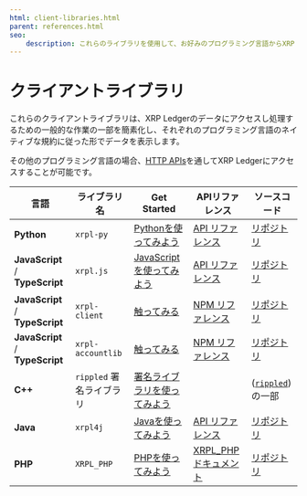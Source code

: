 ```yaml
---
html: client-libraries.html
parent: references.html
seo:
    description: これらのライブラリを使用して、お好みのプログラミング言語からXRP Ledgerにアクセスします。
---
```

# クライアントライブラリ

これらのクライアントライブラリは、XRP Ledgerのデータにアクセスし処理するための一般的な作業の一部を簡素化し、それぞれのプログラミング言語のネイティブな規約に従った形でデータを表示します。

その他のプログラミング言語の場合、[HTTP APIs](http-websocket-apis/index.md)を通してXRP Ledgerにアクセスすることが可能です。

| 言語                             | ライブラリ名             | Get Started | APIリファレンス | ソースコード |
|---------------------------------|------------------------|--------------|---------------|-------------|
| **Python**                      | `xrpl-py`              | [Pythonを使ってみよう](../tutorials/python/get-started.md) | [API リファレンス](https://xrpl-py.readthedocs.io/) | [リポジトリ](https://github.com/XRPLF/xrpl-py) |
| **JavaScript** / **TypeScript** | `xrpl.js`              | [JavaScriptを使ってみよう](../tutorials/javascript/get-started.md) | [API リファレンス](https://js.xrpl.org/) | [リポジトリ](https://github.com/XRPLF/xrpl.js) |
| **JavaScript** / **TypeScript** | `xrpl-client`          | [触ってみる](https://jsfiddle.net/WietseWind/35az6p1b/) |  [NPM リファレンス](https://www.npmjs.com/package/xrpl-client) | [リポジトリ](https://github.com/XRPL-Labs/xrpl-client) |
| **JavaScript** / **TypeScript** | `xrpl-accountlib`      | [触ってみる](https://jsfiddle.net/WietseWind/gkefpnu0/) |  [NPM リファレンス](https://www.npmjs.com/package/xrpl-accountlib) | [リポジトリ](https://github.com/WietseWind/xrpl-accountlib) |
| **C++**                         | `rippled` 署名ライブラリ | [署名ライブラリを使ってみよう](https://github.com/XRPLF/rippled/tree/develop/Builds/linux#signing-library) | | ([`rippled`](https://github.com/XRPLF/rippled/))の一部 |
| **Java**                        | `xrpl4j`               | [Javaを使ってみよう](../tutorials/java/get-started.md) | [API リファレンス](https://javadoc.io/doc/org.xrpl/) | [リポジトリ](https://github.com/XRPLF/xrpl4j) |
| **PHP**                         | `XRPL_PHP`             | [PHPを使ってみよう](../tutorials/php/get-started.md) | [XRPL_PHP ドキュメント](https://alexanderbuzz.github.io/xrpl-php-docs/) | [リポジトリ](https://github.com/AlexanderBuzz/xrpl-php) |
